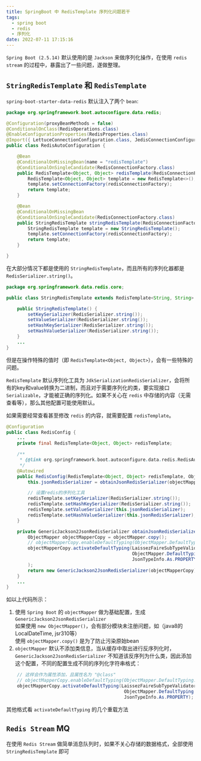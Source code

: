 ```yaml
---
title: SpringBoot 中 RedisTemplate 序列化问题若干
tags:
  - spring boot
  - redis
  - 序列化
date: 2022-07-11 17:15:16
---
```


`Spring Boot (2.5.14)` 默认使用的是 `Jackson` 来做序列化操作，在使用 `redis stream` 的过程中，暴露出了一些问题，遂做整理。  

## `StringRedisTemplate` 和 `RedisTemplate`
`spring-boot-starter-data-redis` 默认注入了两个 `bean`:
```java
package org.springframework.boot.autoconfigure.data.redis;

@Configuration(proxyBeanMethods = false)
@ConditionalOnClass(RedisOperations.class)
@EnableConfigurationProperties(RedisProperties.class)
@Import({ LettuceConnectionConfiguration.class, JedisConnectionConfiguration.class })
public class RedisAutoConfiguration {

    @Bean
    @ConditionalOnMissingBean(name = "redisTemplate")
    @ConditionalOnSingleCandidate(RedisConnectionFactory.class)
    public RedisTemplate<Object, Object> redisTemplate(RedisConnectionFactory redisConnectionFactory) {
        RedisTemplate<Object, Object> template = new RedisTemplate<>();
        template.setConnectionFactory(redisConnectionFactory);
        return template;
    }

    @Bean
    @ConditionalOnMissingBean
    @ConditionalOnSingleCandidate(RedisConnectionFactory.class)
    public StringRedisTemplate stringRedisTemplate(RedisConnectionFactory redisConnectionFactory) {
        StringRedisTemplate template = new StringRedisTemplate();
        template.setConnectionFactory(redisConnectionFactory);
        return template;
    }

}
```
<!-- more -->

在大部分情况下都是使用的 `StringRedisTemplate`，而且所有的序列化器都是 `RedisSerializer.string()`。

```java
package org.springframework.data.redis.core;

public class StringRedisTemplate extends RedisTemplate<String, String> {

    public StringRedisTemplate() {
        setKeySerializer(RedisSerializer.string());
        setValueSerializer(RedisSerializer.string());
        setHashKeySerializer(RedisSerializer.string());
        setHashValueSerializer(RedisSerializer.string());
    }
    ...
}
```
但是在操作特殊的值时（即 `RedisTemplate<Object, Object>`），会有一些特殊的问题。

`RedisTemplate` 默认序列化工具为 `JdkSerializationRedisSerializer`，会将所有的key和value转换为二进制，而且对于需要序列化的类，要实现接口 `Serializable`，才能被正确的序列化。如果不关心在 `redis` 中存储的内容（无需查看等），那么其他配置可能使用默认。

如果需要经常查看甚至修改 `redis` 的内容，就需要配置 `redisTemplate`。
```java
@Configuration
public class RedisConfig {
    ...
    private final RedisTemplate<Object, Object> redisTemplate;

    /**
     * {@link org.springframework.boot.autoconfigure.data.redis.RedisAutoConfiguration#redisTemplate}
     */
    @Autowired
    public RedisConfig(RedisTemplate<Object, Object> redisTemplate, ObjectMapper objectMapper) {
        this.jsonRedisSerializer = obtainJsonRedisSerializer(objectMapper);

        // 设置redis的序列化工具
        redisTemplate.setKeySerializer(RedisSerializer.string());
        redisTemplate.setHashKeySerializer(RedisSerializer.string());
        redisTemplate.setValueSerializer(this.jsonRedisSerializer);
        redisTemplate.setHashValueSerializer(this.jsonRedisSerializer);
    }

    private GenericJackson2JsonRedisSerializer obtainJsonRedisSerializer(ObjectMapper objectMapper) {
        ObjectMapper objectMapperCopy = objectMapper.copy();
        // objectMapperCopy.enableDefaultTyping(ObjectMapper.DefaultTyping.NON_FINAL, JsonTypeInfo.As.PROPERTY);
        objectMapperCopy.activateDefaultTyping(LaissezFaireSubTypeValidator.instance,
                                               ObjectMapper.DefaultTyping.NON_FINAL,
                                               JsonTypeInfo.As.PROPERTY
        );
        return new GenericJackson2JsonRedisSerializer(objectMapperCopy);
    }
    ...
}
```
如以上代码所示：  
1. 使用 `Spring Boot` 的 `objectMapper` 做为基础配置，生成 `GenericJackson2JsonRedisSerializer`  
   如果使用 `new ObjectMapper()`，会有部分模块未注册问题，如（java8的LocalDateTime, jsr310等）  
   使用 `objectMapper.copy()` 是为了防止污染原始bean
2. `objectMapper` 默认不添加类信息，当从缓存中取出进行反序列化时，`GenericJackson2JsonRedisSerializer` 不知道该反序列为什么类，因此添加这个配置，不同的配置生成不同的序列化字符串格式：
```java
    // 这样会作为属性添加，且属性名为 "@class"
    // objectMapperCopy.enableDefaultTyping(ObjectMapper.DefaultTyping.NON_FINAL, JsonTypeInfo.As.PROPERTY);  // 这个方法已经被弃用
    objectMapperCopy.activateDefaultTyping(LaissezFaireSubTypeValidator.instance,
                                            ObjectMapper.DefaultTyping.NON_FINAL,
                                            JsonTypeInfo.As.PROPERTY);
```
其他格式看 `activateDefaultTyping` 的几个重载方法

## `Redis Stream` MQ
在使用 `Redis Stream` 做简单消息队列时，如果不关心存储的数据格式，全部使用 `StringRedisTemplate` 即可
